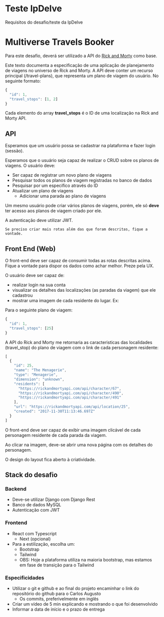 # Teste IpDelve

Requisitos do desafio/teste da IpDelve

# Multiverse Travels Booker

Para este desafio, deverá ser utilizado a API do [Rick and Morty](https://rickandmortyapi.com/) como base.

Este texto documenta a especificação de uma aplicação de planejamento de viagens no universo de Rick and Morty. A API deve conter um recurso principal (/travel-plans), que representa um plano de viagem do usuário. No seguinte formato:

```js
{
  "id": 1,
  "travel_stops": [1, 2]
}
```

Cada elemento do array **travel_stops** é o ID de uma localização na Rick and Morty API.

## API
Esperamos que um usuário possa se cadastrar na plataforma e fazer login (sessão).

Esperamos que o usuário seja capaz de realizar o CRUD sobre os planos de viagens.
  O usuário deve:
  - Ser capaz de registrar um novo plano de viagens
  - Pesquisar todos os planos de viagem registradas no banco de dados
  - Pesquisar por um específico através do ID
  - Atualizar um plano de viagens
    - Adicionar uma parada ao plano de viagens

Um mesmo usuário pode criar vários planos de viagens, porém, ele só **deve** ter acesso aos planos de viagem criado por ele.

A autenticação deve utilizar JWT.

```Se preciso criar mais rotas além das que foram descritas, fique a vontade.```

## Front End (Web)
O front-end deve ser capaz de consumir todas as rotas descritas acima. Fique a vontade para dispor os dados como achar melhor. Preze pela UX.

O usuário deve ser capaz de:
  -  realizar login na sua conta
  -  visualizar os detalhes das localizações (as paradas da viagem) que ele cadastrou
  -  mostrar uma imagem de cada residente do lugar. Ex:

Para o seguinte plano de viagem:

```js
{
  "id": 1,
  "travel_stops": [25]
}
```
A API do Rick and Morty me retornaria as caracteristicas das localidades (travel_stop) do plano de viagem com o link de cada personagem residente:

```js
[
  {
    "id": 25,
    "name": "The Menagerie",
    "type": "Menagerie",
    "dimension": "unknown",
    "residents": [
      "https://rickandmortyapi.com/api/character/67",
      "https://rickandmortyapi.com/api/character/490",
      "https://rickandmortyapi.com/api/character/491"
    ],
    "url": "https://rickandmortyapi.com/api/location/25",
    "created": "2017-11-30T11:13:46.697Z"
  }
]
```
O front-end deve ser capaz de exibir uma imagem clicável de cada personagem residente de cada parada da viagem.

Ao clicar na imagem, deve-se abrir uma nova página com os detalhes do personagem.

O design do layout fica aberto à criatividade.

## Stack do desafio
### Backend
 - Deve-se utilizar Django com Django Rest
 - Banco de dados MySQL
 - Autenticação com JWT

### Frontend
  - React com Typescript
    - Next (opcional)
  - Para a estilização, escolha um:
    - Bootstrap
    - Tailwind
    - OBS: Hoje a plataforma utiliza na maioria bootstrap, mas estamos em fase de transição para o Tailwind

### Especificidades
  - Utilizar o git e github e ao final do projeto encaminhar o link do repositório do github para o Carlos Augusto
    - Os commits, preferivelmente em inglês
  - Criar um vídeo de 5 min explicando e mostrando o que foi desenvolvido
  - Informar a data de início e o prazo de entrega